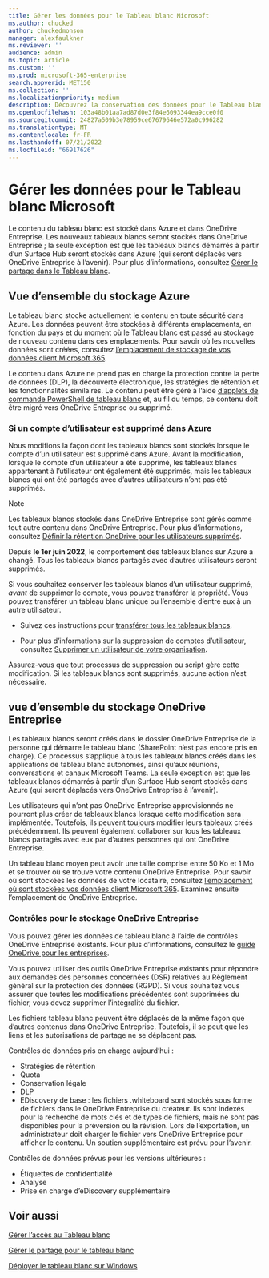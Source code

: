 ```yaml
---
title: Gérer les données pour le Tableau blanc Microsoft
ms.author: chucked
author: chuckedmonson
manager: alexfaulkner
ms.reviewer: ''
audience: admin
ms.topic: article
ms.custom: ''
ms.prod: microsoft-365-enterprise
search.appverid: MET150
ms.collection: ''
ms.localizationpriority: medium
description: Découvrez la conservation des données pour le Tableau blanc Microsoft dans Azure et OneDrive Entreprise.
ms.openlocfilehash: 103a48b01aa7ad87d0e3f84e6093344ea9cce0f0
ms.sourcegitcommit: 24827a509b3e78959ce67679646e572a0c996282
ms.translationtype: MT
ms.contentlocale: fr-FR
ms.lasthandoff: 07/21/2022
ms.locfileid: "66917626"
---
```

# <a name="manage-data-for-microsoft-whiteboard"></a>Gérer les données pour le Tableau blanc Microsoft

Le contenu du tableau blanc est stocké dans Azure et dans OneDrive Entreprise. Les nouveaux tableaux blancs seront stockés dans OneDrive Entreprise ; la seule exception est que les tableaux blancs démarrés à partir d’un Surface Hub seront stockés dans Azure (qui seront déplacés vers OneDrive Entreprise à l’avenir). Pour plus d’informations, consultez [Gérer le partage dans le Tableau blanc](manage-sharing-organizations.md).

## <a name="azure-storage-overview"></a>Vue d’ensemble du stockage Azure

Le tableau blanc stocke actuellement le contenu en toute sécurité dans Azure. Les données peuvent être stockées à différents emplacements, en fonction du pays et du moment où le Tableau blanc est passé au stockage de nouveau contenu dans ces emplacements. Pour savoir où les nouvelles données sont créées, consultez [l’emplacement de stockage de vos données client Microsoft 365](/microsoft-365/enterprise/o365-data-locations). 

Le contenu dans Azure ne prend pas en charge la protection contre la perte de données (DLP), la découverte électronique, les stratégies de rétention et les fonctionnalités similaires. Le contenu peut être géré à l’aide [d’applets de commande PowerShell de tableau blanc](/powershell/module/whiteboard/) et, au fil du temps, ce contenu doit être migré vers OneDrive Entreprise ou supprimé.

### <a name="if-a-user-account-is-deleted-in-azure"></a>Si un compte d’utilisateur est supprimé dans Azure

Nous modifions la façon dont les tableaux blancs sont stockés lorsque le compte d’un utilisateur est supprimé dans Azure. Avant la modification, lorsque le compte d’un utilisateur a été supprimé, les tableaux blancs appartenant à l’utilisateur ont également été supprimés, mais les tableaux blancs qui ont été partagés avec d’autres utilisateurs n’ont pas été supprimés.

>[!NOTE]
> Les tableaux blancs stockés dans OneDrive Entreprise sont gérés comme tout autre contenu dans OneDrive Entreprise. Pour plus d’informations, consultez [Définir la rétention OneDrive pour les utilisateurs supprimés](/onedrive/set-retention).

Depuis **le 1er juin 2022**, le comportement des tableaux blancs sur Azure a changé. Tous les tableaux blancs partagés avec d’autres utilisateurs seront supprimés.

Si vous souhaitez conserver les tableaux blancs d’un utilisateur supprimé, *avant* de supprimer le compte, vous pouvez transférer la propriété. Vous pouvez transférer un tableau blanc unique ou l’ensemble d’entre eux à un autre utilisateur. 

- Suivez ces instructions pour [transférer tous les tableaux blancs](/powershell/module/whiteboard/invoke-transferallwhiteboards).

- Pour plus d’informations sur la suppression de comptes d’utilisateur, consultez [Supprimer un utilisateur de votre organisation](/microsoft-365/admin/add-users/delete-a-user).

Assurez-vous que tout processus de suppression ou script gère cette modification. Si les tableaux blancs sont supprimés, aucune action n’est nécessaire. 

## <a name="onedrive-for-business-storage-overview"></a>vue d’ensemble du stockage OneDrive Entreprise

Les tableaux blancs seront créés dans le dossier OneDrive Entreprise de la personne qui démarre le tableau blanc (SharePoint n’est pas encore pris en charge). Ce processus s’applique à tous les tableaux blancs créés dans les applications de tableau blanc autonomes, ainsi qu’aux réunions, conversations et canaux Microsoft Teams. La seule exception est que les tableaux blancs démarrés à partir d’un Surface Hub seront stockés dans Azure (qui seront déplacés vers OneDrive Entreprise à l’avenir).

Les utilisateurs qui n’ont pas OneDrive Entreprise approvisionnés ne pourront plus créer de tableaux blancs lorsque cette modification sera implémentée. Toutefois, ils peuvent toujours modifier leurs tableaux créés précédemment. Ils peuvent également collaborer sur tous les tableaux blancs partagés avec eux par d’autres personnes qui ont OneDrive Entreprise.

Un tableau blanc moyen peut avoir une taille comprise entre 50 Ko et 1 Mo et se trouver où se trouve votre contenu OneDrive Entreprise. Pour savoir où sont stockées les données de votre locataire, consultez [l’emplacement où sont stockées vos données client Microsoft 365](/microsoft-365/enterprise/o365-data-locations). Examinez ensuite l’emplacement de OneDrive Entreprise.

### <a name="controls-for-onedrive-for-business-storage"></a>Contrôles pour le stockage OneDrive Entreprise 

Vous pouvez gérer les données de tableau blanc à l’aide de contrôles OneDrive Entreprise existants. Pour plus d’informations, consultez le [guide OneDrive pour les entreprises](/onedrive/plan-onedrive-enterprise).

Vous pouvez utiliser des outils OneDrive Entreprise existants pour répondre aux demandes des personnes concernées (DSR) relatives au Règlement général sur la protection des données (RGPD). Si vous souhaitez vous assurer que toutes les modifications précédentes sont supprimées du fichier, vous devez supprimer l’intégralité du fichier.

Les fichiers tableau blanc peuvent être déplacés de la même façon que d’autres contenus dans OneDrive Entreprise. Toutefois, il se peut que les liens et les autorisations de partage ne se déplacent pas.

Contrôles de données pris en charge aujourd’hui :

- Stratégies de rétention
- Quota
- Conservation légale
- DLP
- EDiscovery de base : les fichiers .whiteboard sont stockés sous forme de fichiers dans le OneDrive Entreprise du créateur. Ils sont indexés pour la recherche de mots clés et de types de fichiers, mais ne sont pas disponibles pour la préversion ou la révision. Lors de l’exportation, un administrateur doit charger le fichier vers OneDrive Entreprise pour afficher le contenu. Un soutien supplémentaire est prévu pour l’avenir.

Contrôles de données prévus pour les versions ultérieures :

- Étiquettes de confidentialité
- Analyse
- Prise en charge d’eDiscovery supplémentaire

## <a name="see-also"></a>Voir aussi

[Gérer l’accès au Tableau blanc](manage-whiteboard-access-organizations.md)

[Gérer le partage pour le tableau blanc](manage-sharing-organizations.md)

[Déployer le tableau blanc sur Windows](deploy-on-windows-organizations.md)



